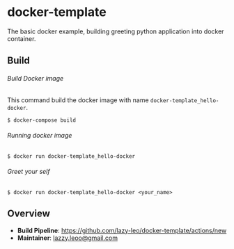 # docker-template

The basic docker example, building greeting python application into docker container. 

## Build

###### Build Docker image
This command build the docker image with name `docker-template_hello-docker`.
~~~~
$ docker-compose build
~~~~

###### Running docker image
~~~~
$ docker run docker-template_hello-docker
~~~~

###### Greet your self
~~~~
$ docker run docker-template_hello-docker <your_name>
~~~~


## Overview

- **Build Pipeline**: <https://github.com/lazy-leo/docker-template/actions/new>
- **Maintainer**: lazzy.leoo@gmail.com